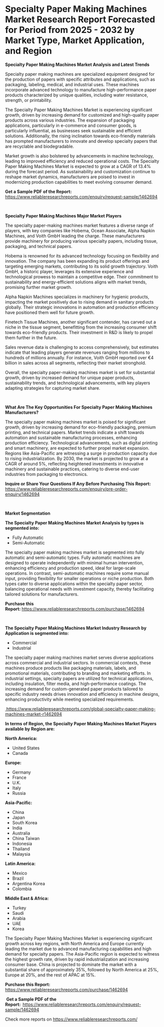 <p><h1>Specialty Paper Making Machines Market Research Report Forecasted for Period from 2025 -  2032 by Market Type, Market Application, and Region</h1></p><p><strong>Specialty Paper Making Machines Market Analysis and Latest Trends</strong></p>
<p><p>Specialty paper making machines are specialized equipment designed for the production of papers with specific attributes and applications, such as packaging, labeling, medical, and industrial uses. These machines incorporate advanced technology to manufacture high-performance paper products characterized by unique qualities, including water resistance, strength, or printability.</p><p>The Specialty Paper Making Machines Market is experiencing significant growth, driven by increasing demand for customized and high-quality paper products across various industries. The expansion of packaging applications, particularly in e-commerce and consumer goods, is particularly influential, as businesses seek sustainable and efficient solutions. Additionally, the rising inclination towards eco-friendly materials has prompted manufacturers to innovate and develop specialty papers that are recyclable and biodegradable.</p><p>Market growth is also bolstered by advancements in machine technology, leading to improved efficiency and reduced operational costs. The Specialty Paper Making Machines Market is expected to grow at a CAGR of 13.4% during the forecast period. As sustainability and customization continue to reshape market dynamics, manufacturers are poised to invest in modernizing production capabilities to meet evolving consumer demand.</p></p>
<p><strong>Get a Sample PDF of the Report:&nbsp;</strong> <a href="https://www.reliableresearchreports.com/enquiry/request-sample/1462694?utm_campaign=48&utm_medium=2&utm_source=Github&utm_content=ia&utm_term=27022025&utm_id=specialty-paper-making-machines">https://www.reliableresearchreports.com/enquiry/request-sample/1462694</a></p>
<p>&nbsp;</p>
<p><strong>Specialty Paper Making Machines Major Market Players</strong></p>
<p><p>The specialty paper-making machines market features a diverse range of players, with key companies like Hobema, Ocean Associate, Alpha Napkin Machines, and Voith GmbH leading the charge. These manufacturers provide machinery for producing various specialty papers, including tissue, packaging, and technical papers.</p><p>Hobema is renowned for its advanced technology focusing on flexibility and innovation. The company has been expanding its product offerings and targeting emerging markets, contributing to its solid growth trajectory. Voith GmbH, a historic player, leverages its extensive experience and technological prowess to maintain a competitive edge. Their commitment to sustainability and energy-efficient solutions aligns with market trends, promising further market growth.</p><p>Alpha Napkin Machines specializes in machinery for hygienic products, impacting the market positively due to rising demand in sanitary products globally. Their strategic innovations in automation and production efficiency have positioned them well for future growth.</p><p>Finetech Tissue Machines, another significant contender, has carved out a niche in the tissue segment, benefitting from the increasing consumer shift towards eco-friendly products. Their investment in R&D is likely to propel them further in the future.</p><p>Sales revenue data is challenging to access comprehensively, but estimates indicate that leading players generate revenues ranging from millions to hundreds of millions annually. For instance, Voith GmbH reported over €4 billion in sales across all segments, reflecting their market stronghold.</p><p>Overall, the specialty paper-making machines market is set for substantial growth, driven by increased demand for unique paper products, sustainability trends, and technological advancements, with key players adapting strategies for capturing market share.</p></p>
<p>&nbsp;</p>
<p><strong>What Are The Key Opportunities For Specialty Paper Making Machines Manufacturers?</strong></p>
<p><p>The specialty paper making machines market is poised for significant growth, driven by increasing demand for eco-friendly packaging, premium printing, and technical papers. Market trends indicate a shift towards automation and sustainable manufacturing processes, enhancing production efficiency. Technological advancements, such as digital printing and smart machinery, are expected to further propel market expansion. Regions like Asia-Pacific are witnessing a surge in production capacity due to rising industrialization. By 2030, the market is projected to grow at a CAGR of around 5%, reflecting heightened investments in innovative machinery and sustainable practices, catering to diverse end-user industries from packaging to electronics.</p></p>
<p><strong>Inquire or Share Your Questions If Any Before Purchasing This Report:</strong> <a href="https://www.reliableresearchreports.com/enquiry/pre-order-enquiry/1462694?utm_campaign=48&utm_medium=2&utm_source=Github&utm_content=ia&utm_term=27022025&utm_id=specialty-paper-making-machines">https://www.reliableresearchreports.com/enquiry/pre-order-enquiry/1462694</a></p>
<p>&nbsp;</p>
<p><strong>Market Segmentation</strong></p>
<p><strong>The Specialty Paper Making Machines Market Analysis by types is segmented into:</strong></p>
<p><ul><li>Fully Automatic</li><li>Semi-Automatic</li></ul></p>
<p><p>The specialty paper making machines market is segmented into fully automatic and semi-automatic types. Fully automatic machines are designed to operate independently with minimal human intervention, enhancing efficiency and production speed, ideal for large-scale operations. In contrast, semi-automatic machines require some manual input, providing flexibility for smaller operations or niche production. Both types cater to diverse applications within the specialty paper sector, balancing operational needs with investment capacity, thereby facilitating tailored solutions for manufacturers.</p></p>
<p><strong>Purchase this Report:&nbsp;</strong><a href="https://www.reliableresearchreports.com/purchase/1462694?utm_campaign=48&utm_medium=2&utm_source=Github&utm_content=ia&utm_term=27022025&utm_id=specialty-paper-making-machines">https://www.reliableresearchreports.com/purchase/1462694</a></p>
<p>&nbsp;</p>
<p><strong>The Specialty Paper Making Machines Market Industry Research by Application is segmented into:</strong></p>
<p><ul><li>Commercial</li><li>Industrial</li></ul></p>
<p><p>The specialty paper making machines market serves diverse applications across commercial and industrial sectors. In commercial contexts, these machines produce products like packaging materials, labels, and promotional materials, contributing to branding and marketing efforts. In industrial settings, specialty papers are utilized for technical applications, including insulation, filter media, and high-performance coatings. The increasing demand for custom-generated paper products tailored to specific industry needs drives innovation and efficiency in machine designs, enhancing productivity while meeting specialized requirements.</p></p>
<p><a href="https://www.reliableresearchreports.com/global-specialty-paper-making-machines-market-r1462694?utm_campaign=48&utm_medium=2&utm_source=Github&utm_content=ia&utm_term=27022025&utm_id=specialty-paper-making-machines">&nbsp;https://www.reliableresearchreports.com/global-specialty-paper-making-machines-market-r1462694</a></p>
<p><strong>In terms of Region, the Specialty Paper Making Machines Market Players available by Region are:</strong></p>
<p>
    <p> <strong> North America: </strong>
        <ul>
            <li>United States</li>
            <li>Canada</li>
        </ul>
        </p> 
    <p> <strong> Europe: </strong>
        <ul>
            <li>Germany</li>
            <li>France</li>
            <li>U.K.</li>
            <li>Italy</li>
            <li>Russia</li>
        </ul>
        </p> 
    <p> <strong> Asia-Pacific: </strong>
        <ul>
            <li>China</li>
            <li>Japan</li>
            <li>South Korea</li>
            <li>India</li>
            <li>Australia</li>
            <li>China Taiwan</li>
            <li>Indonesia</li>
            <li>Thailand</li>
            <li>Malaysia</li>
        </ul>
        </p> 
    <p> <strong> Latin America: </strong>
        <ul>
            <li>Mexico</li>
            <li>Brazil</li>
            <li>Argentina Korea</li>
            <li>Colombia</li>
        </ul>
        </p> 
    <p> <strong> Middle East & Africa: </strong>
        <ul>
            <li>Turkey</li>
            <li>Saudi</li>
            <li>Arabia</li>
            <li>UAE</li>
            <li>Korea</li>
        </ul>
    </p>
    </p>
<p><p>The Specialty Paper Making Machines Market is experiencing significant growth across key regions, with North America and Europe currently leading the market due to advanced manufacturing capabilities and high demand for specialty papers. The Asia-Pacific region is expected to witness the highest growth rate, driven by rapid industrialization and increasing consumer base. China is projected to dominate the market with a substantial share of approximately 35%, followed by North America at 25%, Europe at 20%, and the rest of APAC at 15%.</p></p>
<p><strong>Purchase this Report: </strong><a href="https://www.reliableresearchreports.com/purchase/1462694?utm_campaign=48&utm_medium=2&utm_source=Github&utm_content=ia&utm_term=27022025&utm_id=specialty-paper-making-machines">https://www.reliableresearchreports.com/purchase/1462694</a></p>
<p>&nbsp;<strong>Get a Sample PDF of the Report:&nbsp;&nbsp;</strong><a href="https://www.reliableresearchreports.com/enquiry/request-sample/1462694?utm_campaign=48&utm_medium=2&utm_source=Github&utm_content=ia&utm_term=27022025&utm_id=specialty-paper-making-machines">https://www.reliableresearchreports.com/enquiry/request-sample/1462694</a></p>
<p><strong></strong></p>
<p>Check more reports on <a href="https://www.reliableresearchreports.com/?utm_campaign=48&utm_medium=2&utm_source=Github&utm_content=ia&utm_term=27022025&utm_id=specialty-paper-making-machines">https://www.reliableresearchreports.com/</a></p>